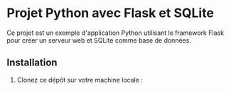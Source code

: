 # Projet Python avec Flask et SQLite

Ce projet est un exemple d'application Python utilisant le framework Flask pour créer un serveur web et SQLite comme base de données.

## Installation

1. Clonez ce dépôt sur votre machine locale :

